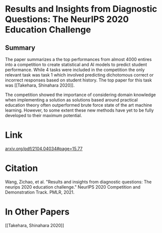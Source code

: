 # Results and Insights from Diagnostic Questions: The NeurIPS 2020 Education Challenge
## Summary
The paper summarizes a the top performances from almost 4000 entires into a competition to create statistical and AI models to predict student performance. While 4 tasks were included in the competition the only relevant task was task 1 which involved predicting dichotomous correct or incorrect responses based on student history. The top paper for this task was [[Takehara, Shinahara 2020]]. 

The competition showed the importance of considering domain knowledge when implementing a solution as solutions based around practical education theory often outperformed brute force state of the art machine learning. However, to some extent these new methods have yet to be fully developed to their maximum potential.

# Link
[arxiv.org/pdf/2104.04034#page=15.77](https://arxiv.org/pdf/2104.04034#page=15.77)

# Citation
Wang, Zichao, et al. "Results and insights from diagnostic questions: The neurips 2020 education challenge." NeurIPS 2020 Competition and Demonstration Track. PMLR, 2021.

# In Other Papers
[[Takehara, Shinahara 2020]]

